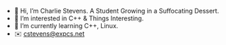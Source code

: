 - 👋 Hi, I’m Charlie Stevens. A Student Growing in a Suffocating Dessert.
- 👀 I’m interested in C++ & Things Interesting.
- 🌱 I’m currently learning C++, Linux.
- ✉️ cstevens@expcs.net

<!---
EXStevens/EXStevens is a ✨ special ✨ repository because its `README.md` (this file) appears on your GitHub profile.
You can click the Preview link to take a look at your changes.
--->
